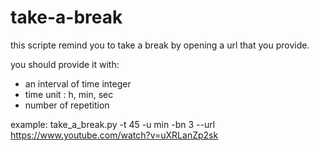 # take-a-break

this scripte remind you to take a break by opening a url that you provide.

you should provide it with:
* an interval of time integer
* time unit : h, min, sec
* number of repetition

example: take_a_break.py -t 45 -u min -bn 3 --url https://www.youtube.com/watch?v=uXRLanZp2sk
